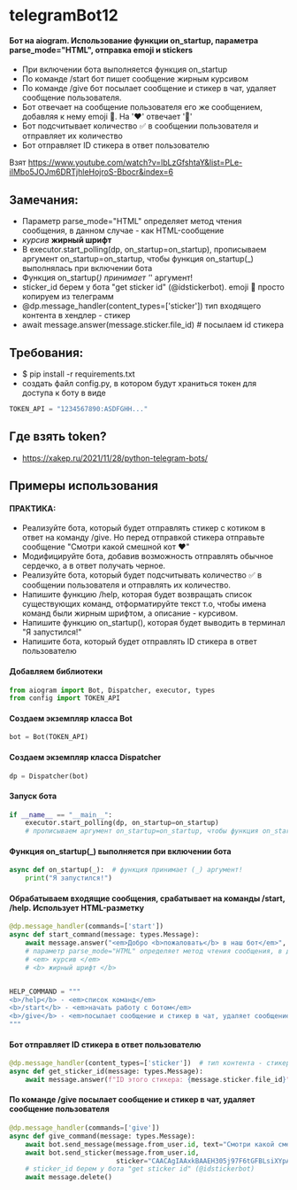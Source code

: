 # telegramBot12

#### Бот на aiogram. Использование функции on_startup, параметра parse_mode="HTML", отправка emoji и stickers

* При включении бота выполняется функция on_startup
* По команде /start бот пишет сообщение жирным курсивом
* По команде /give бот посылает сообщение и стикер в чат, удаляет сообщение пользователя.
* Бот отвечает на сообщение пользователя его же сообщением, добавляя к нему emoji 🤪. На '❤️' отвечает '🖤'
* Бот подсчитывает количество ✅ в сообщении пользователя и отправляет их количество
* Бот отправляет ID стикера в ответ пользователю

Взят https://www.youtube.com/watch?v=lbLzGfshtaY&list=PLe-iIMbo5JOJm6DRTjhleHojroS-Bbocr&index=6

## Замечания:

* Параметр parse_mode="HTML" определяет метод чтения сообщения, в данном случае - как HTML-сообщение
* <em> курсив </em> <b> жирный шрифт </b>
* В executor.start_polling(dp, on_startup=on_startup), прописываем аргумент on_startup=on_startup, чтобы функция
  on_startup(_) выполнялась при включении бота
* Функция on_startup(_) принимает '_' аргумент!
* sticker_id берем у бота "get sticker id" (@idstickerbot). emoji 🤪 просто копируем из телеграмм
* @dp.message_handler(content_types=['sticker']) тип входящего контента в хендлер - стикер
* await message.answer(message.sticker.file_id)  # посылаем id стикера

## Требования:

* $ pip install -r requirements.txt
* создать файл config.py, в котором будут храниться токен для доступа к боту в виде

```python 
TOKEN_API = "1234567890:ASDFGHH..."
```

## Где взять token?

* https://xakep.ru/2021/11/28/python-telegram-bots/

## Примеры использования

#### ПРАКТИКА:

* Реализуйте бота, который будет отправлять стикер с котиком в ответ на команду /give. Но перед отправкой стикера
  отправьте сообщение "Смотри какой смешной кот ❤️"
* Модифицируйте бота, добавив возможность отправлять обычное сердечко, а в ответ получать черное.
* Реализуйте бота, который будет подсчитывать количество ✅ в сообщении пользователя и отправлять их количество.
* Напишите функцию /help, которая будет возвращать список существующих команд, отформатируйте текст т.о, чтобы имена
  команд были жирным шрифтом, а описание - курсивом.
* Напишите функцию on_startup(), которая будет выводить в терминал "Я запустился!"
* Напишите бота, который будет отправлять ID стикера в ответ пользователю

#### Добавляем библиотеки

```python
from aiogram import Bot, Dispatcher, executor, types
from config import TOKEN_API
```

#### Создаем экземпляр класса Bot

```python
bot = Bot(TOKEN_API)
```

#### Создаем экземпляр класса Dispatcher

```python
dp = Dispatcher(bot)
```

#### Запуск бота

```python
if __name__ == "__main__":
    executor.start_polling(dp, on_startup=on_startup)
    # прописываем аргумент on_startup=on_startup, чтобы функция on_startup(_) выполнялась при включении бота
```

#### Функция on_startup(_) выполняется при включении бота

```python
async def on_startup(_):  # функция принимает (_) аргумент!
    print("Я запустился!")
```

#### Обрабатываем входящие сообщения, срабатывает на команды /start, /help. Использует HTML-разметку

```python
@dp.message_handler(commands=['start'])
async def start_command(message: types.Message):
    await message.answer("<em>Добро <b>пожаловать</b> в наш бот</em>", parse_mode="HTML")
    # параметр parse_mode="HTML" определяет метод чтения сообщения, в данном случае - как HTML-сообщение
    # <em> курсив </em>
    # <b> жирный шрифт </b>


HELP_COMMAND = """
<b>/help</b> - <em>список команд</em>
<b>/start</b> - <em>начать работу с ботом</em>
<b>/give</b> - <em>посылает сообщение и стикер в чат, удаляет сообщение пользователя</em>
"""
```

#### Бот отправляет ID стикера в ответ пользователю

```python
@dp.message_handler(content_types=['sticker'])  # тип контента - стикер
async def get_sticker_id(message: types.Message):
    await message.answer(f"ID этого стикера: {message.sticker.file_id}")  # посылаем id стикера
```

#### По команде /give посылает сообщение и стикер в чат, удаляет сообщение пользователя

```python
@dp.message_handler(commands=['give'])
async def give_command(message: types.Message):
    await bot.send_message(message.from_user.id, text="Смотри какой смешной кот ❤️")
    await bot.send_sticker(message.from_user.id,
                           sticker="CAACAgIAAxkBAAEH305j97F6tGFBLsiXYpArYZ88f6d8wAACUwADrWW8FKPXOfaLMFQULgQ")
    # sticker_id берем у бота "get sticker id" (@idstickerbot)
    await message.delete()
```